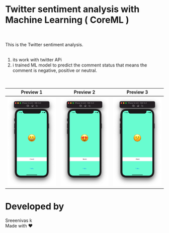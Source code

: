 # Twitter sentiment analysis with Machine Learning ( CoreML )
<br><br>
This is the Twitter sentiment analysis.<br><br>
1. its work with twitter APi <br>
2. i trained ML model to predict the comment status that means the comment is negative, positive or neutral.<br>
<br><br>


Preview 1 | Preview 2 | Preview 3 
:-: | :-: | :-:
![Preview 1](https://github.com/Sreenivassreee/Twitter-sentiment-analysis-with-ML/blob/master/documentation/1.png) | ![Preview 2](https://github.com/Sreenivassreee/Twitter-sentiment-analysis-with-ML/blob/master/documentation/2.png) | ![Preview 3](https://github.com/Sreenivassreee/Twitter-sentiment-analysis-with-ML/blob/master/documentation/3.png)


# Developed by
Sreeenivas k <br>
Made with ❤️
